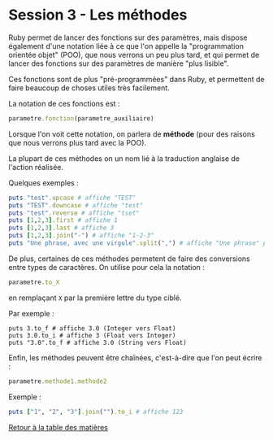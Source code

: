 # Session 3 - Les méthodes

Ruby permet de lancer des fonctions sur des paramètres, mais dispose également d'une notation liée à ce que l'on appelle la "programmation orientée objet" (POO), que nous verrons un peu plus tard, et qui permet de lancer des fonctions sur des paramètres de manière "plus lisible".

Ces fonctions sont de plus "pré-programmées" dans Ruby, et permettent de faire beaucoup de choses utiles très facilement.

La notation de ces fonctions est :

```ruby
parametre.fonction(parametre_auxiliaire)
```

Lorsque l'on voit cette notation, on parlera de **méthode** (pour des raisons que nous verrons plus tard avec la POO).

La plupart de ces méthodes on un nom lié à la traduction anglaise de l'action réalisée.

Quelques exemples :

```ruby
puts "test".upcase # affiche "TEST"
puts "TEST".downcase # affiche "test"
puts "test".reverse # affiche "tset"
puts [1,2,3].first # affiche 1
puts [1,2,3].last # affiche 3
puts [1,2,3].join("-") # affiche "1-2-3"
puts "Une phrase, avec une virgule".split(",") # affiche "Une phrase" puis " avec une virgule"
```

De plus, certaines de ces méthodes permetent de faire des conversions entre types de caractères. On utilise pour cela la notation :

```ruby
parametre.to_X
```

en remplaçant `X` par la première lettre du type ciblé.

Par exemple :

```
puts 3.to_f # affiche 3.0 (Integer vers Float)
puts 3.0.to_i # affiche 3 (Float vers Integer)
puts "3.0".to_f # affiche 3.0 (String vers Float)
```

Enfin, les méthodes peuvent être chaînées, c'est-à-dire que l'on peut écrire :

```ruby
parametre.methode1.methode2
```

Exemple :

```ruby
puts ["1", "2", "3"].join("").to_i # affiche 123
```

[Retour à la table des matières](../../../)